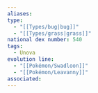 ```yaml
---
aliases: 
type:
  - "[[Types/bug|bug]]"
  - "[[Types/grass|grass]]"
national dex number: 540
tags:
  - Unova
evolution line:
  - "[[Pokémon/Swadloon]]"
  - "[[Pokémon/Leavanny]]"
associated: 
---
```

